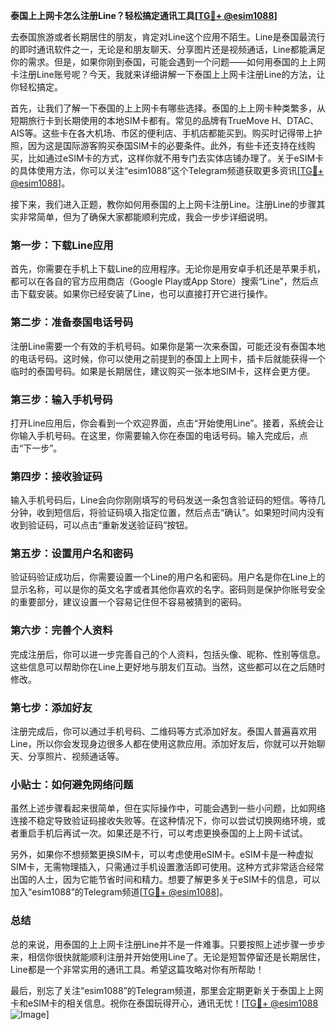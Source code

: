 **泰国上上网卡怎么注册Line？轻松搞定通讯工具[[TG💪+ @esim1088](https://t.me/s/esim1088)]**

去泰国旅游或者长期居住的朋友，肯定对Line这个应用不陌生。Line是泰国最流行的即时通讯软件之一，无论是和朋友聊天、分享图片还是视频通话，Line都能满足你的需求。但是，如果你刚到泰国，可能会遇到一个问题——如何用泰国的上上网卡注册Line账号呢？今天，我就来详细讲解一下泰国上上网卡注册Line的方法，让你轻松搞定。

首先，让我们了解一下泰国的上上网卡有哪些选择。泰国的上上网卡种类繁多，从短期旅行卡到长期使用的本地SIM卡都有。常见的品牌有TrueMove H、DTAC、AIS等。这些卡在各大机场、市区的便利店、手机店都能买到。购买时记得带上护照，因为这是国际游客购买泰国SIM卡的必要条件。此外，有些卡还支持在线购买，比如通过eSIM卡的方式，这样你就不用专门去实体店铺办理了。关于eSIM卡的具体使用方法，你可以关注“esim1088”这个Telegram频道获取更多资讯[[TG💪+ @esim1088](https://t.me/s/esim1088)]。

接下来，我们进入正题，教你如何用泰国的上上网卡注册Line。注册Line的步骤其实非常简单，但为了确保大家都能顺利完成，我会一步步详细说明。

### 第一步：下载Line应用

首先，你需要在手机上下载Line的应用程序。无论你是用安卓手机还是苹果手机，都可以在各自的官方应用商店（Google Play或App Store）搜索“Line”，然后点击下载安装。如果你已经安装了Line，也可以直接打开它进行操作。

### 第二步：准备泰国电话号码

注册Line需要一个有效的手机号码。如果你是第一次来泰国，可能还没有泰国本地的电话号码。这时候，你可以使用之前提到的泰国上上网卡，插卡后就能获得一个临时的泰国号码。如果是长期居住，建议购买一张本地SIM卡，这样会更方便。

### 第三步：输入手机号码

打开Line应用后，你会看到一个欢迎界面，点击“开始使用Line”。接着，系统会让你输入手机号码。在这里，你需要输入你在泰国的电话号码。输入完成后，点击“下一步”。

### 第四步：接收验证码

输入手机号码后，Line会向你刚刚填写的号码发送一条包含验证码的短信。等待几分钟，收到短信后，将验证码填入指定位置，然后点击“确认”。如果短时间内没有收到验证码，可以点击“重新发送验证码”按钮。

### 第五步：设置用户名和密码

验证码验证成功后，你需要设置一个Line的用户名和密码。用户名是你在Line上的显示名称，可以是你的英文名字或者其他你喜欢的名字。密码则是保护你账号安全的重要部分，建议设置一个容易记住但不容易被猜到的密码。

### 第六步：完善个人资料

完成注册后，你可以进一步完善自己的个人资料，包括头像、昵称、性别等信息。这些信息可以帮助你在Line上更好地与朋友们互动。当然，这些都可以在之后随时修改。

### 第七步：添加好友

注册完成后，你可以通过手机号码、二维码等方式添加好友。泰国人普遍喜欢用Line，所以你会发现身边很多人都在使用这款应用。添加好友后，你就可以开始聊天、分享照片、视频通话等。

### 小贴士：如何避免网络问题

虽然上述步骤看起来很简单，但在实际操作中，可能会遇到一些小问题，比如网络连接不稳定导致验证码接收失败等。在这种情况下，你可以尝试切换网络环境，或者重启手机后再试一次。如果还是不行，可以考虑更换泰国的上上网卡试试。

另外，如果你不想频繁更换SIM卡，可以考虑使用eSIM卡。eSIM卡是一种虚拟SIM卡，无需物理插入，只需通过手机设置激活即可使用。这种方式非常适合经常出国的人士，因为它能节省时间和精力。想要了解更多关于eSIM卡的信息，可以加入“esim1088”的Telegram频道[[TG💪+ @esim1088](https://t.me/s/esim1088)]。

### 总结

总的来说，用泰国的上上网卡注册Line并不是一件难事。只要按照上述步骤一步步来，相信你很快就能顺利注册并开始使用Line了。无论是短暂停留还是长期居住，Line都是一个非常实用的通讯工具。希望这篇攻略对你有所帮助！

最后，别忘了关注“esim1088”的Telegram频道，那里会定期更新关于泰国上上网卡和eSIM卡的相关信息。祝你在泰国玩得开心，通讯无忧！[[TG💪+ @esim1088](https://t.me/s/esim1088) ![Image](https://i.postimg.cc/4NQfJmqS/Snipaste-2025-05-13-00-14-12.png)]